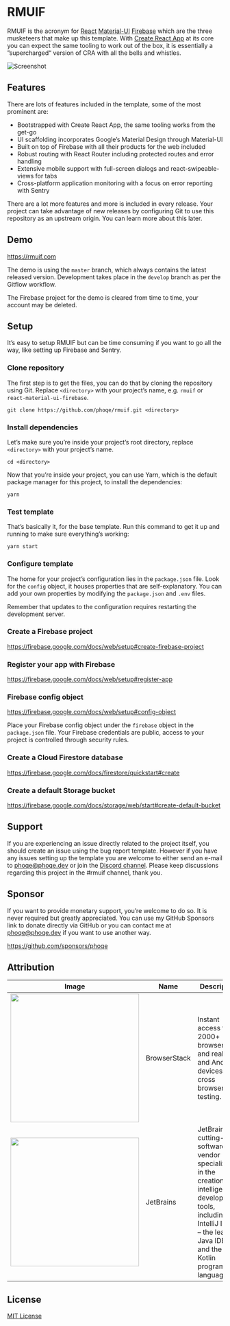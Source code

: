# RMUIF

RMUIF is the acronym for [React](https://reactjs.org) [Material-UI](https://material-ui.com) [Firebase](https://firebase.google.com) which are the three musketeers that make up this template.
With [Create React App](https://create-react-app.dev) at its core you can expect the same tooling to work out of the box, it is essentially a ”supercharged“ version of CRA with all the bells and whistles.

<img src="https://user-images.githubusercontent.com/7033377/73071460-13c58000-3eb3-11ea-9ed2-f5d9b5e8fc5b.png" alt="Screenshot">

## Features

There are lots of features included in the template, some of the most prominent are:

- Bootstrapped with Create React App, the same tooling works from the get-go
- UI scaffolding incorporates Google’s Material Design through Material-UI
- Built on top of Firebase with all their products for the web included
- Robust routing with React Router including protected routes and error handling
- Extensive mobile support with full-screen dialogs and react-swipeable-views for tabs
- Cross-platform application monitoring with a focus on error reporting with Sentry

There are a lot more features and more is included in every release.
Your project can take advantage of new releases by configuring Git to use this repository as an upstream origin.
You can learn more about this later.

## Demo

https://rmuif.com

The demo is using the `master` branch, which always contains the latest released version.
Development takes place in the `develop` branch as per the Gitflow workflow.

The Firebase project for the demo is cleared from time to time, your account may be deleted.

## Setup

It’s easy to setup RMUIF but can be time consuming if you want to go all the way, like setting up Firebase and Sentry.

### Clone repository

The first step is to get the files, you can do that by cloning the repository using Git.
Replace `<directory>` with your project’s name, e.g. `rmuif` or `react-material-ui-firebase`.

```
git clone https://github.com/phoqe/rmuif.git <directory>
```

### Install dependencies

Let’s make sure you’re inside your project’s root directory, replace `<directory>` with your project’s name.

```
cd <directory>
```

Now that you’re inside your project, you can use Yarn, which is the default package manager for this project, to install the dependencies:

```
yarn
```

### Test template

That’s basically it, for the base template.
Run this command to get it up and running to make sure everything’s working:

```
yarn start
```

### Configure template

The home for your project’s configuration lies in the `package.json` file.
Look for the `config` object, it houses properties that are self-explanatory.
You can add your own properties by modifying the `package.json` and `.env` files.

Remember that updates to the configuration requires restarting the development server.

### Create a Firebase project

https://firebase.google.com/docs/web/setup#create-firebase-project

### Register your app with Firebase

https://firebase.google.com/docs/web/setup#register-app

### Firebase config object

https://firebase.google.com/docs/web/setup#config-object

Place your Firebase config object under the `firebase` object in the `package.json` file.
Your Firebase credentials are public, access to your project is controlled through security rules.

### Create a Cloud Firestore database

https://firebase.google.com/docs/firestore/quickstart#create

### Create a default Storage bucket

https://firebase.google.com/docs/storage/web/start#create-default-bucket

## Support

If you are experiencing an issue directly related to the project itself, you should create an issue using the bug report template.
However if you have any issues setting up the template you are welcome to either send an e-mail to [phoqe@phoqe.dev](mailto:phoqe@phoqe.dev) or join the [Discord channel](https://discord.gg/PdRYuHW).
Please keep discussions regarding this project in the #rmuif channel, thank you.

## Sponsor

If you want to provide monetary support, you’re welcome to do so. It is never required but greatly appreciated.
You can use my GitHub Sponsors link to donate directly via GitHub or you can contact me at [phoqe@phoqe.dev](mailto:phoqe@phoqe.dev) if you want to use another way.

https://github.com/sponsors/phoqe

## Attribution

| Image                                                                                                                                                                                                                                                                                                                                                                                                                                                                                                                                                      | Name         | Description                                                                                                                                                                                     |
| ---------------------------------------------------------------------------------------------------------------------------------------------------------------------------------------------------------------------------------------------------------------------------------------------------------------------------------------------------------------------------------------------------------------------------------------------------------------------------------------------------------------------------------------------------------- | ------------ | ----------------------------------------------------------------------------------------------------------------------------------------------------------------------------------------------- |
| <a href="https://browserstack.com"><img src="https://p14.zdusercontent.com/attachment/1015988/w1rTv9BV42bGKWAEdOOH0jyWu?token=eyJhbGciOiJkaXIiLCJlbmMiOiJBMTI4Q0JDLUhTMjU2In0..1j02V7lb9BSm4tAQIuOOMw.FFMfm49EsVQDC0GxjH8kTd4HpJjURmpA7sATf2zcuN07PZK6DMhREVEEXqgVEwwXfCHmnkpvgv5sYNXpUyiyAOvoO6eE_UcMnXjPC8a3q6fDLjJHzxLVRx93OBr_AFzAf6Gnt5s93rEnN1Fjvqsn7sRItZbgQQLZ_M_7xnl_QHyhpn3zYSFt35mTwObGggMaJ6mBpZNI-72SJKZtzoEPb1hNaM97MTUFEAbdxQL2n_DFieJFyNDkBNeIDHUmG4TFrmHhwucxv9j3V6UIJikDFS97CrueA-jUnkRS_HY-JDA.ti_ZX5qRJwKWcqUewhZGgA" width="300"></a> | BrowserStack | Instant access to 2000+ browsers and real iOS and Android devices for cross browser testing.                                                                                                    |
| <a href="https://jetbrains.com"><img src="https://user-images.githubusercontent.com/7033377/64803713-a7925180-d58d-11e9-94a4-54bcdd9023e6.png" width="300"></a>                                                                                                                                                                                                                                                                                                                                                                                            | JetBrains    | JetBrains is a cutting-edge software vendor specializing in the creation of intelligent development tools, including IntelliJ IDEA – the leading Java IDE, and the Kotlin programming language. |

## License

[MIT License](https://github.com/phoqe/react-material-ui-firebase/blob/master/LICENSE.md)
